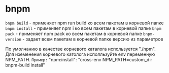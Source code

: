 # bnpm

`bnpm build` - применяет npm run build ко всем пакетам в корневой папке
`bnpm install` - применяет npm i ко всем пакетам в корневой папке
`bnpm pack` - применяет npm pack ко всем пакетам в корневой папке
`bnpm-version` - задает всем пакетам в корневой папке версию из параметров

По умолчанию в качестве корневого каталога используется "./npm". Для иземенения корневого католога исполльзуйте env переменную NPM_PATH.
`Пример:` "npm:install": "cross-env NPM_PATH=custom_dir bnpm-build install"